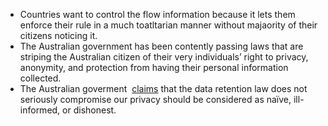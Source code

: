 - Countries want to control the flow information because it lets them enforce their rule in a much toatltarian manner without majaority of their citizens noticing it. 
- The Australian government has been contently passing laws that are striping the Australian citizen of their very individuals’ right to privacy, anonymity, and protection from having their personal information collected.
- The Australian goverment  [claims](http://www.abc.net.au/news/2014-08-06/security-laws-abbott-browsing-history-not-collected/5652364) that the data retention law does not seriously compromise our privacy should be considered as naïve, ill-informed, or dishonest.